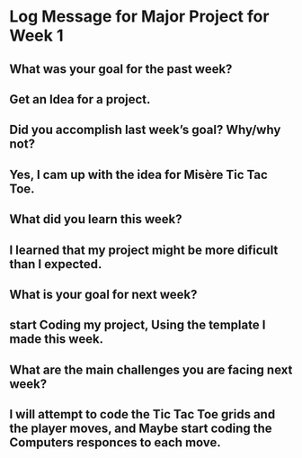 # Log Message for Major Project for Week 1
## What was your goal for the past week?
## Get an Idea for a project.

## Did you accomplish last week’s goal? Why/why not?
## Yes, I cam up with the idea for Misère Tic Tac Toe.

## What did you learn this week?
## I learned that my project might be more dificult than I expected.

## What is your goal for next week?
## start Coding my project, Using the template I made this week.

## What are the main challenges you are facing next week?
## I will attempt to code the Tic Tac Toe grids and the player moves, and Maybe start coding the Computers responces to each move.

